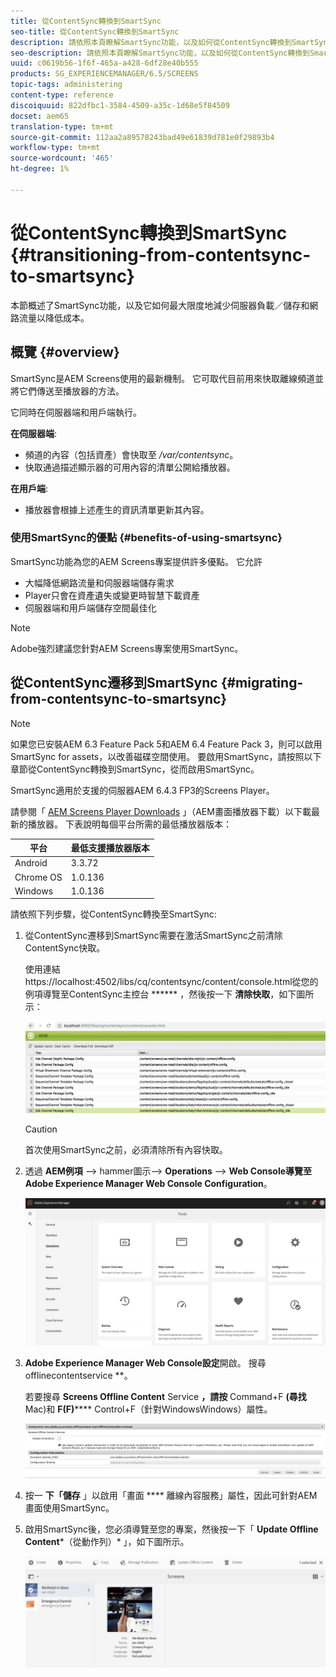 ```yaml
---
title: 從ContentSync轉換到SmartSync
seo-title: 從ContentSync轉換到SmartSync
description: 請依照本頁瞭解SmartSync功能，以及如何從ContentSync轉換到SmartSync。
seo-description: 請依照本頁瞭解SmartSync功能，以及如何從ContentSync轉換到SmartSync。
uuid: c0619b56-1f6f-465a-a428-6df28e40b555
products: SG_EXPERIENCEMANAGER/6.5/SCREENS
topic-tags: administering
content-type: reference
discoiquuid: 822dfbc1-3584-4509-a35c-1d68e5f84509
docset: aem65
translation-type: tm+mt
source-git-commit: 112aa2a89578243bad49e61839d781e0f29893b4
workflow-type: tm+mt
source-wordcount: '465'
ht-degree: 1%

---
```



# 從ContentSync轉換到SmartSync {#transitioning-from-contentsync-to-smartsync}

本節概述了SmartSync功能，以及它如何最大限度地減少伺服器負載／儲存和網路流量以降低成本。

## 概覽 {#overview}

SmartSync是AEM Screens使用的最新機制。 它可取代目前用來快取離線頻道並將它們傳送至播放器的方法。

它同時在伺服器端和用戶端執行。

**在伺服器端**:

* 頻道的內容（包括資產）會快取至 */var/contentsync*。
* 快取通過描述顯示器的可用內容的清單公開給播放器。

**在用戶端**:

* 播放器會根據上述產生的資訊清單更新其內容。

### 使用SmartSync的優點 {#benefits-of-using-smartsync}

SmartSync功能為您的AEM Screens專案提供許多優點。 它允許

* 大幅降低網路流量和伺服器端儲存需求
* Player只會在資產遺失或變更時智慧下載資產
* 伺服器端和用戶端儲存空間最佳化

>[!NOTE]
>
>Adobe強烈建議您針對AEM Screens專案使用SmartSync。

## 從ContentSync遷移到SmartSync {#migrating-from-contentsync-to-smartsync}

>[!NOTE]
>
>如果您已安裝AEM 6.3 Feature Pack 5和AEM 6.4 Feature Pack 3，則可以啟用SmartSync for assets，以改善磁碟空間使用。 要啟用SmartSync，請按照以下章節從ContentSync轉換到SmartSync，從而啟用SmartSync。
>
>SmartSync適用於支援的伺服器AEM 6.4.3 FP3的Screens Player。
>
>請參閱「 [AEM Screens Player Downloads](https://download.macromedia.com/screens/) 」（AEM畫面播放器下載）以下載最新的播放器。 下表說明每個平台所需的最低播放器版本：

| **平台** | **最低支援播放器版本** |
|---|---|
| Android | 3.3.72 |
| Chrome OS | 1.0.136 |
| Windows | 1.0.136 |

請依照下列步驟，從ContentSync轉換至SmartSync:

1. 從ContentSync遷移到SmartSync需要在激活SmartSync之前清除ContentSync快取。

   使用連結https://localhost:4502/libs/cq/contentsync/content/console.html從您的例項導覽至ContentSync主控台 ****** ，然後按一下 **清除快取**，如下圖所示：

   ![clear_contensync_cache](assets/clear_contesync_cache.png)

   >[!CAUTION]
   >
   >首次使用SmartSync之前，必須清除所有內容快取。

1. 透過 **AEM例項** —> hammer圖示—> **Operations** —> **Web Console導覽至Adobe Experience Manager Web Console Configuration**。

   ![screen_shot_2019-02-11at15339pm](assets/screen_shot_2019-02-11at15339pm.png)

1. **Adobe Experience Manager Web Console設定**開啟。 搜尋offlinecontentservice **。

   若要搜尋 **Screens Offline Content** Service **，請按** Command+F **(尋找** Mac)和 **F(F)****** Control+F（針對WindowsWindows）屬性。

   ![screen_shot_2019-02-19at22643pm](assets/screen_shot_2019-02-19at22643pm.png)

1. 按一 **下「儲存** 」以啟用「畫面 **** 離線內容服務」屬性，因此可針對AEM畫面使用SmartSync。
1. 啟用SmartSync後，您必須導覽至您的專案，然後按一下「 **Update Offline Content***（從動作列）* 」，如下圖所示。

   ![screen_shot_2019-02-25at102605am](assets/screen_shot_2019-02-25at102605am.png)